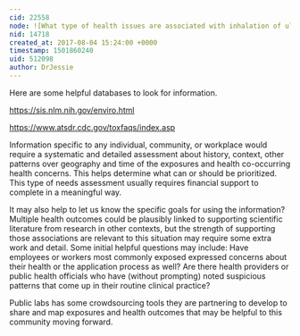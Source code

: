 ```yaml
---
cid: 22558
node: ![What type of health issues are associated with inhalation of ultrafine particles?](../notes/liz/08-04-2017/what-type-of-health-issues-are-associated-with-inhalation-of-ultrafine-particles)
nid: 14718
created_at: 2017-08-04 15:24:00 +0000
timestamp: 1501860240
uid: 512098
author: DrJessie
---
```


Here are some helpful databases to look for information.

https://sis.nlm.nih.gov/enviro.html

https://www.atsdr.cdc.gov/toxfaqs/index.asp

Information specific to any individual,  community, or workplace would require a systematic and detailed assessment about history, context, other patterns over geography and time of the exposures and health co-occurring health concerns. This helps determine what can or should be prioritized. This type of needs assessment usually requires financial support to complete in a meaningful way.

It may also help to let us know the specific goals for using the information? Multiple health outcomes could be plausibly linked to supporting scientific literature from research in other contexts, but the strength of supporting those associations are relevant to this situation may require some extra work and detail. Some initial helpful questions may include: Have employees or workers most commonly exposed expressed concerns about their health or the application process as well? Are there health providers or public health officials who have (without prompting) noted suspicious patterns that come up in their routine clinical practice?

Public labs has some crowdsourcing tools they are partnering to develop to share and map exposures and health outcomes that may be helpful to this community moving forward.